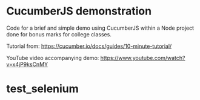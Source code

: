 # CucumberJS demonstration

Code for a brief and simple demo using CucumberJS within a Node project done for bonus marks for college classes.

Tutorial from: https://cucumber.io/docs/guides/10-minute-tutorial/

YouTube video accompanying demo: https://www.youtube.com/watch?v=x4jP9ksCnMY
# test_selenium
